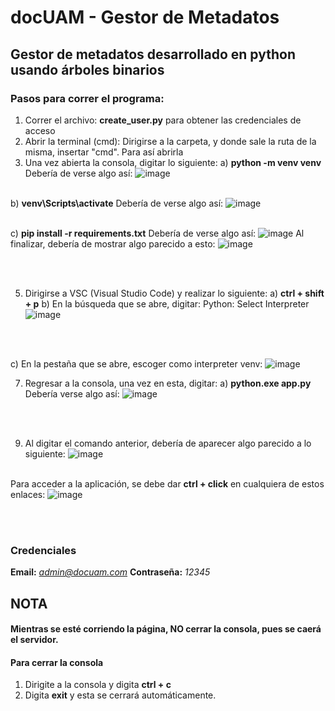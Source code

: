 # docUAM - Gestor de Metadatos

## Gestor de metadatos desarrollado en python usando árboles binarios 

### Pasos para correr el programa:
1) Correr el archivo: **create_user.py** para obtener las credenciales de acceso
2) Abrir la terminal (cmd): Dirigirse a la carpeta, y donde sale la ruta de la misma, insertar "cmd". Para así abrirla
3) Una vez abierta la consola, digitar lo siguiente:
  a) **python -m venv venv**
  Debería de verse algo así: ![image](https://github.com/user-attachments/assets/068e99a7-0527-496b-8ddb-8f70670ea329)
  <br></br>


  b) **venv\Scripts\activate**
  Debería de verse algo así: ![image](https://github.com/user-attachments/assets/12657bf7-833c-472e-a8e8-ff86235503f2)
<br></br>

  
  c) **pip install -r requirements.txt**
  Debería de verse algo así: ![image](https://github.com/user-attachments/assets/ccb7c9b4-c114-48f0-91e7-83cdc673c644)
  Al finalizar, debería de mostrar algo parecido a esto: ![image](https://github.com/user-attachments/assets/7b1a0f4f-3774-4369-a8e9-3325312c2e52)

<br></br>





  

5) Dirigirse a VSC (Visual Studio Code) y realizar lo siguiente:
  a) **ctrl + shift + p**
  b) En la búsqueda que se abre, digitar: Python: Select Interpreter
  ![image](https://github.com/user-attachments/assets/119ffa18-6294-482f-8b91-ac5ca208dcaf)

<br></br>





  c) En la pestaña que se abre, escoger como interpreter venv:
  ![image](https://github.com/user-attachments/assets/c486397c-a683-475f-8f40-26840f2db387)

  

7) Regresar a la consola, una vez en esta, digitar:
     a) **python.exe app.py**
     Debería verse algo así: ![image](https://github.com/user-attachments/assets/2a54187f-21b3-4d84-9249-019061317e0f)
   
<br></br>

9) Al digitar el comando anterior, debería de aparecer algo parecido a lo siguiente:
![image](https://github.com/user-attachments/assets/7176ab99-ab92-4d90-8f61-371d6c5e53ee)
<br></br>


Para acceder a la aplicación, se debe dar **ctrl + click** en cualquiera de estos enlaces:
![image](https://github.com/user-attachments/assets/254d3daf-1cde-4c84-8efc-3d61f956277d)

<br></br>

### Credenciales
**Email:** *admin@docuam.com*
**Contraseña:** *12345*

## NOTA
#### Mientras se esté corriendo la página, **NO** cerrar la consola, pues se caerá el servidor.
#### Para cerrar la consola
1) Dirigite a la consola y digita **ctrl + c**
2) Digita **exit** y esta se cerrará automáticamente.
